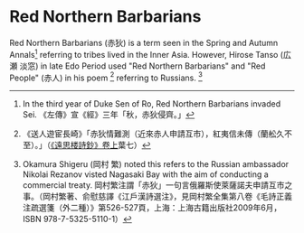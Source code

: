 # Red Northern Barbarians

Red Northern Barbarians (赤狄) is a term seen in the Spring and Autumn Annals[^0] referring to tribes lived in the Inner Asia.
However, Hirose Tanso (広瀬 淡窓) in late Edo Period used "Red Northern Barbarians" and "Red People" (赤人) in his poem [^1] referring to Russians. [^2]

[^0]: In the third year of Duke Sen of Ro, Red Northern Barbarians invaded Sei. 《左傳》宣《經》三年「秋，赤狄侵齊。」
[^1]: 《送人遊宦長崎》「赤狄情難測（近來赤人申請互市），紅夷信未傳（蘭舩久不至）。」（[《遠思楼詩鈔》卷上][bunko17_w0164]葉七）
[^2]: Okamura Shigeru (岡村 繁) noted this refers to the Russian ambassador Nikolai Rezanov visted Nagasaki Bay with the aim of conducting a commercial treaty. 岡村繁注謂「赤狄」一句言俄羅斯使萊薩諾夫申請互市之事。（岡村繁著、俞慰慈譯《江戶漢詩選注》，見岡村繁全集第八卷《毛詩正義注疏選箋（外二種）》第526-527頁，上海：上海古籍出版社2009年6月，ISBN 978-7-5325-5110-1）

[bunko17_w0164]: https://www.wul.waseda.ac.jp/kotenseki/html/bunko17/bunko17_w0164/index.html
